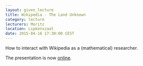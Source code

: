 ```yaml
---
layout: given_lecture
title: Wikipedia - The Land Unknown
category: lecture
lecturers: Moritz
location: Lipkenszaal
date: 2015-04-16 17:30:00 CEST
---
```


How to interact with Wikipedia as a (mathematical) researcher.

The presentation is now [online](/presentations/wikipedia/wikipedia.pdf). 
